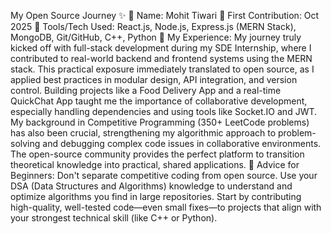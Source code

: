 My Open Source Journey ✨
👤 Name: Mohit Tiwari
📅 First Contribution: Oct 2025
🔧 Tools/Tech Used: React.js, Node.js, Express.js (MERN Stack), MongoDB, Git/GitHub, C++, Python
🌟 My Experience: My journey truly kicked off with full-stack development during my SDE Internship, where I contributed to real-world backend and frontend systems using the MERN stack. This practical exposure immediately translated to open source, as I applied best practices in modular design, API integration, and version control. Building projects like a Food Delivery App and a real-time QuickChat App taught me the importance of collaborative development, especially handling dependencies and using tools like Socket.IO and JWT. My background in Competitive Programming (350+ LeetCode problems) has also been crucial, strengthening my algorithmic approach to problem-solving and debugging complex code issues in collaborative environments. The open-source community provides the perfect platform to transition theoretical knowledge into practical, shared applications.
📌 Advice for Beginners: Don't separate competitive coding from open source. Use your DSA (Data Structures and Algorithms) knowledge to understand and optimize algorithms you find in large repositories. Start by contributing high-quality, well-tested code—even small fixes—to projects that align with your strongest technical skill (like C++ or Python).